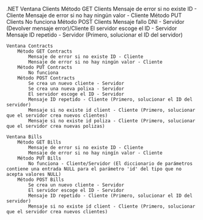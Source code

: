 .NET
	Ventana Clients
		Método GET Clients
			Mensaje de error si no existe ID - Cliente
			Mensaje de error si no hay ningún valor - Cliente
			Método PUT Clients
			No funciona
			Método POST Clients
		Mensaje fallo DNI - Servidor (Devolver mensaje error)/Cliente
			El servidor escoge el ID - Servidor 
			Mensaje ID repetido - Servidor (Primero, solucionar el ID del servidor)
			
	Ventana Contracts
		Método GET Contracts
			Mensaje de error si no existe ID - Cliente
			Mensaje de error si no hay ningún valor - Cliente
		Método PUT Contracts
			No funciona
		Método POST Contracts
			Se crea un nuevo cliente - Servidor
			Se crea una nueva polixa - Servidor
			El servidor escoge el ID - Servidor 
			Mensaje ID repetido - Cliente (Primero, solucionar el ID del servidor)
			Mensaje si no existe id client - Cliente (Primero, solucionar que el servidor crea nuevos clientes)
			Mensaje si no existe id poliza - Cliente (Primero, solucionar que el servidor crea nuevas polizas)
			
	Ventana Bills
		Método GET Bills
			Mensaje de error si no existe ID - Cliente
			Mensaje de error si no hay ningín valor - Cliente
		Método PUT Bills
			No funciona - Cliente/Servidor (El diccionario de parámetros contiene una entrada NULL para el parámetro 'id' del tipo que no acepta valores NULL)
		Método POST Bills
			Se crea un nuevo cliente - Servidor
			El servidor escoge el ID - Servidor 
			Mensaje ID repetido - Cliente (Primero, solucionar el ID del servidor)
			Mensaje si no existe id client - Cliente (Primero, solucionar que el servidor crea nuevos clientes)